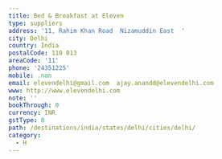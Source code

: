```yaml
---
title: Bed & Breakfast at Eleven
type: suppliers
address: '11, Rahim Khan Road  Nizamuddin East  '
city: Delhi
country: India
postalCode: 110 013
areaCode: '11'
phone: '24351225'
mobile: .nan
email: elevendelhi@gmail.com  ajay.anandd@elevendelhi.com
www: http://www.elevendelhi.com
note: ''
bookThrough: 0
currency: INR
gstType: 0
path: /destinations/india/states/delhi/cities/delhi/
category:
  - H
---
```


